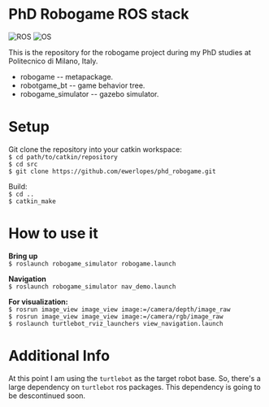 PhD Robogame ROS stack
======================
![ROS](https://img.shields.io/badge/ROS-Indigo-brightgreen.svg)
![OS](https://img.shields.io/badge/OS-Ubutu14.04-orange.svg)

This is the repository for the robogame project during my PhD studies at Politecnico di Milano, Italy.

* robogame -- metapackage. <br/>
* robotgame_bt -- game behavior tree. <br/>
* robogame_simulator -- gazebo simulator. <br/>

Setup
=====
Git clone the repository into your catkin workspace: <br/>
`$ cd path/to/catkin/repository` <br/>
`$ cd src` <br/>
`$ git clone https://github.com/ewerlopes/phd_robogame.git` <br/>

Build: <br/>
`$ cd ..` <br/>
`$ catkin_make` <br/>


How to use it
=============

**Bring up**  <br/>
`$ roslaunch robogame_simulator robogame.launch` <br/>

**Navigation** <br/>
`$ roslaunch robogame_simulator nav_demo.launch` <br/>

**For visualization:** <br/>
`$ rosrun image_view image_view image:=/camera/depth/image_raw` <br/>
`$ rosrun image_view image_view image:=/camera/rgb/image_raw` <br/>
`$ roslaunch turtlebot_rviz_launchers view_navigation.launch` <br/>

Additional Info
===============
At this point I am using the `turtlebot` as the target robot base. So, there's a large dependency on
`turtlebot` ros packages. This dependency is going to be descontinued soon.
